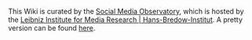 This Wiki is curated by the [Social Media Observatory](https://leibniz-hbi.github.io/SMO), which is hosted by the [Leibniz Institute for Media Research | Hans-Bredow-Institut](https://leibniz-hbi.de/en). A pretty version can be found [here](https://smo-wiki.leibniz-hbi.de).
